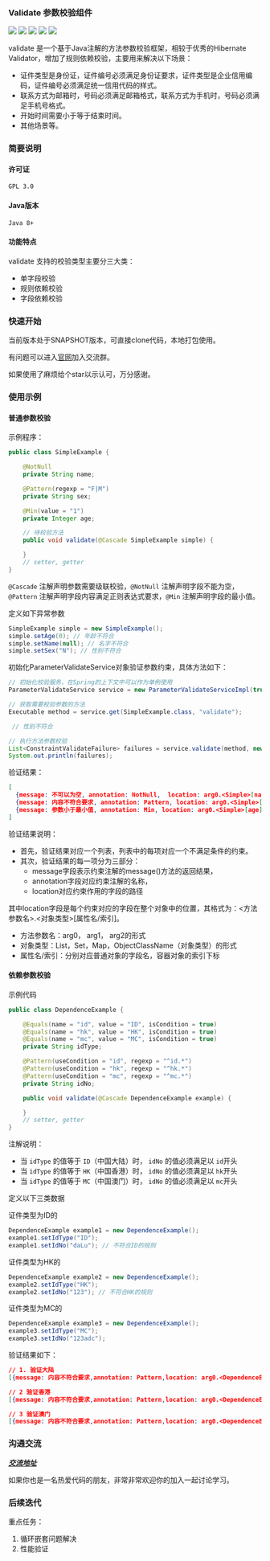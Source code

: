 ### Validate 参数校验组件
[![](https://img.shields.io/badge/官网-DevTool-green)](http://devtoolgroup.github.io)
![](https://img.shields.io/badge/语言-Java-blue)
![](https://img.shields.io/badge/许可证-GPL-red)
![](https://img.shields.io/badge/版本-1.0_SNAPSHOT-orange)
![](https://img.shields.io/badge/代码-3.7K-green)

validate 是一个基于Java注解的方法参数校验框架，相较于优秀的Hibernate Validator，增加了规则依赖校验，主要用来解决以下场景：
* 证件类型是身份证，证件编号必须满足身份证要求，证件类型是企业信用编码，证件编号必须满足统一信用代码的样式。
* 联系方式为邮箱时，号码必须满足邮箱格式，联系方式为手机时，号码必须满足手机号格式。
* 开始时间需要小于等于结束时间。
* 其他场景等。


### 简要说明
#### 许可证
    GPL 3.0

#### Java版本
    Java 8+

#### 功能特点
validate 支持的校验类型主要分三大类：
- 单字段校验
- 规则依赖校验
- 字段依赖校验

### 快速开始
当前版本处于SNAPSHOT版本，可直接clone代码，本地打包使用。

有问题可以进入[官网](http://devtoolgroup.github.io)加入交流群。

如果使用了麻烦给个star以示认可，万分感谢。

### 使用示例
#### 普通参数校验

示例程序：

```java
public class SimpleExample {

	@NotNull
	private String name;

	@Pattern(regexp = "F|M")
	private String sex;

	@Min(value = "1")
	private Integer age;

	// 待校验方法
	public void validate(@Cascade SimpleExample simple) {

	}
	// setter, getter
}
```
`@Cascade` 注解声明参数需要级联校验，`@NotNull` 注解声明字段不能为空，`@Pattern` 注解声明字段内容满足正则表达式要求，`@Min` 注解声明字段的最小值。

定义如下异常参数
```java
SimpleExample simple = new SimpleExample();
simple.setAge(0); // 年龄不符合
simple.setName(null); // 名字不符合
simple.setSex("N"); // 性别不符合

```
初始化ParameterValidateService对象验证参数约束，具体方法如下：
```java
// 初始化校验服务，在Spring的上下文中可以作为单例使用
ParameterValidateService service = new ParameterValidateServiceImpl(true);

// 获取需要校验参数的方法
Executable method = service.get(SimpleExample.class, "validate");

 // 性别不符合

// 执行方法参数校验
List<ConstraintValidateFailure> failures = service.validate(method, new Object[]{simple});
System.out.println(failures);
```

验证结果：
```json
[
  {message: 不可以为空, annotation: NotNull,  location: arg0.<Simple>[name]},
  {message: 内容不符合要求, annotation: Pattern, location: arg0.<Simple>[sex]},
  {message: 参数小于最小值, annotation: Min, location: arg0.<Simple>[age]}
]
```

验证结果说明：

* 首先，验证结果对应一个列表，列表中的每项对应一个不满足条件的约束。
* 其次，验证结果的每一项分为三部分：
  * message字段表示约束注解的message()方法的返回结果，
  * annotation字段对应约束注解的名称，
  * location对应约束作用的字段的路径
  
其中location字段是每个约束对应的字段在整个对象中的位置，其格式为：<方法参数名>.<对象类型>[属性名/索引]。

- 方法参数名：arg0， arg1， arg2的形式
- 对象类型：List，Set，Map，ObjectClassName（对象类型）的形式
- 属性名/索引：分别对应普通对象的字段名，容器对象的索引下标

#### 依赖参数校验
示例代码
```java
public class DependenceExample {

	@Equals(name = "id", value = "ID", isCondition = true)
	@Equals(name = "hk", value = "HK", isCondition = true)
	@Equals(name = "mc", value = "MC", isCondition = true)
	private String idType;

	@Pattern(useCondition = "id", regexp = "^id.*")
	@Pattern(useCondition = "hk", regexp = "^hk.*")
	@Pattern(useCondition = "mc", regexp = "^mc.*")
	private String idNo;

	public void validate(@Cascade DependenceExample example) {

	}
	// setter, getter
}
```
注解说明：
- 当 `idType` 的值等于 `ID`（中国大陆）时， `idNo` 的值必须满足以 `id`开头
- 当 `idType` 的值等于 `HK`（中国香港）时， `idNo` 的值必须满足以 `hk`开头
- 当 `idType` 的值等于 `MC`（中国澳门）时， `idNo` 的值必须满足以 `mc`开头

定义以下三类数据

证件类型为ID的
```java
DependenceExample example1 = new DependenceExample();
example1.setIdType("ID");
example1.setIdNo("daLu"); // 不符合ID的规则
```

证件类型为HK的
```java
DependenceExample example2 = new DependenceExample();
example2.setIdType("HK");
example2.setIdNo("123"); // 不符合HK的规则
```

证件类型为MC的
```java
DependenceExample example3 = new DependenceExample();
example3.setIdType("MC");
example3.setIdNo("123adc"); 
```

验证结果如下：
 ```json
// 1. 验证大陆
[{message: 内容不符合要求,annotation: Pattern,location: arg0.<DependenceExample>[idNo]}]

// 2 验证香港
[{message: 内容不符合要求,annotation: Pattern,location: arg0.<DependenceExample>[idNo]}]

// 3 验证澳门
[{message: 内容不符合要求,annotation: Pattern,location: arg0.<DependenceExample>[idNo]}]
 
 ```

### 沟通交流
[***交流地址***](http://devtoolgroup.github.io)

如果你也是一名热爱代码的朋友，非常非常欢迎你的加入一起讨论学习。

### 后续迭代
重点任务：
1. 循环嵌套问题解决
2. 性能验证

